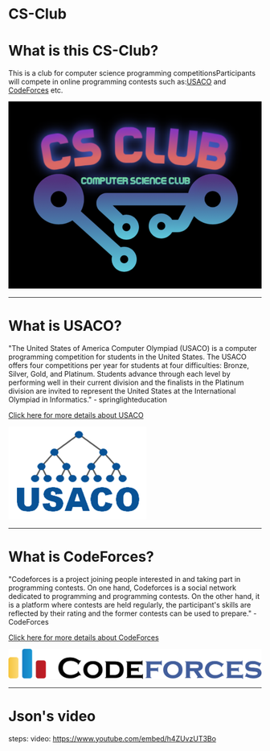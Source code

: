 # CS-Club


# What is this CS-Club?
This is a club for computer science programming competitionsParticipants will compete in online programming contests such as:[USACO](http://www.usaco.org)
 and [CodeForces](http://codeforces.com) etc.
 
 ![Image of CS Club Logo](https://raw.githubusercontent.com/LeonHa-23/CS-Club/LeonHa-23-patch-1/Screen%20Shot%202021-06-10%20at%209.36.11%20AM.png)
 
 
--------------------------------------------------------------------------------------------------------------------------------------------------------------------



# What is USACO?
"The United States of America Computer Olympiad (USACO) is a computer programming competition for students in the United States. The USACO offers four competitions per year for students at four difficulties: Bronze, Silver, Gold, and Platinum. Students advance through each level by performing well in their current division and the finalists in the Platinum division are invited to represent the United States at the International Olympiad in Informatics." - springlighteducation

[Click here for more details about USACO](https://usaco.guide/#:~:text=USACO%20stands%20for%20the%20USA%20Computing%20Olympiad.%20Check,No%2C%20USACO%20does%20not%20have%20an%20official%20syllabus.)


 ![Image of USACO Logo](https://raw.githubusercontent.com/LeonHa-23/CS-Club/LeonHa-23-patch-1/usaco.png)



--------------------------------------------------------------------------------------------------------------------------------------------------------------------




# What is CodeForces?
"Codeforces is a project joining people interested in and taking part in programming contests. On one hand, Codeforces is a social network dedicated to programming and programming contests. On the other hand, it is a platform where contests are held regularly, the participant's skills are reflected by their rating and the former contests can be used to prepare." - CodeForces

[Click here for more details about CodeForces](https://codeforces.com/help#:~:text=Codeforces%20is%20a%20project%20joining%20people%20interested%20in,the%20former%20contests%20can%20be%20used%20to%20prepare.)

![Image of Codeforces Logo](https://raw.githubusercontent.com/LeonHa-23/CS-Club/LeonHa-23-patch-1/Rbbe1f236877070d8f4ca52a606af5dd9.png)

--------------------------------------------------------------------------------------------------------------------------------------------------------------------

# Json's video
steps:
 video: https://www.youtube.com/embed/h4ZUvzUT3Bo


